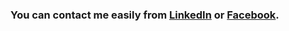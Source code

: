 ### You can contact me easily from [LinkedIn](https://www.linkedin.com/in/duoquote/) or [Facebook](http://m.me/duoquote).
